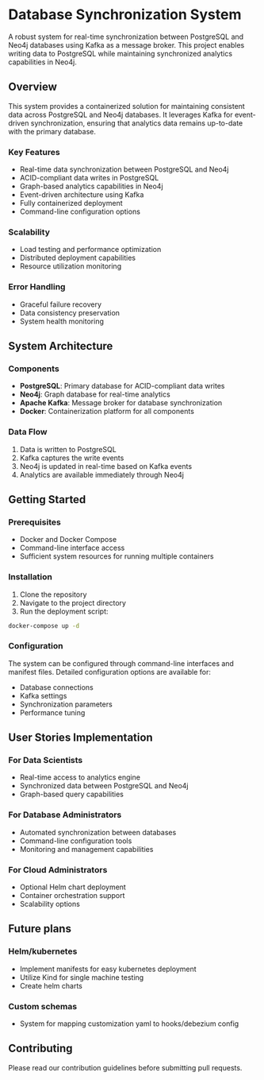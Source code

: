 # Database Synchronization System

A robust system for real-time synchronization between PostgreSQL and Neo4j databases using Kafka as a message broker. This project enables writing data to PostgreSQL while maintaining synchronized analytics capabilities in Neo4j.

## Overview

This system provides a containerized solution for maintaining consistent data across PostgreSQL and Neo4j databases. It leverages Kafka for event-driven synchronization, ensuring that analytics data remains up-to-date with the primary database.

### Key Features

- Real-time data synchronization between PostgreSQL and Neo4j
- ACID-compliant data writes in PostgreSQL
- Graph-based analytics capabilities in Neo4j
- Event-driven architecture using Kafka
- Fully containerized deployment
- Command-line configuration options

### Scalability

- Load testing and performance optimization
- Distributed deployment capabilities
- Resource utilization monitoring

### Error Handling

- Graceful failure recovery
- Data consistency preservation
- System health monitoring

## System Architecture

### Components

- **PostgreSQL**: Primary database for ACID-compliant data writes
- **Neo4j**: Graph database for real-time analytics
- **Apache Kafka**: Message broker for database synchronization
- **Docker**: Containerization platform for all components

### Data Flow

1. Data is written to PostgreSQL
2. Kafka captures the write events
3. Neo4j is updated in real-time based on Kafka events
4. Analytics are available immediately through Neo4j

## Getting Started

### Prerequisites

- Docker and Docker Compose
- Command-line interface access
- Sufficient system resources for running multiple containers

### Installation

1. Clone the repository
2. Navigate to the project directory
3. Run the deployment script:

```bash
docker-compose up -d
```

### Configuration

The system can be configured through command-line interfaces and manifest files. Detailed configuration options are available for:

- Database connections
- Kafka settings
- Synchronization parameters
- Performance tuning

## User Stories Implementation

### For Data Scientists

- Real-time access to analytics engine
- Synchronized data between PostgreSQL and Neo4j
- Graph-based query capabilities

### For Database Administrators

- Automated synchronization between databases
- Command-line configuration tools
- Monitoring and management capabilities

### For Cloud Administrators

- Optional Helm chart deployment
- Container orchestration support
- Scalability options

## Future plans

### Helm/kubernetes

- Implement manifests for easy kubernetes deployment
- Utilize Kind for single machine testing
- Create helm charts

### Custom schemas

- System for mapping customization yaml to hooks/debezium config

## Contributing

Please read our contribution guidelines before submitting pull requests.
